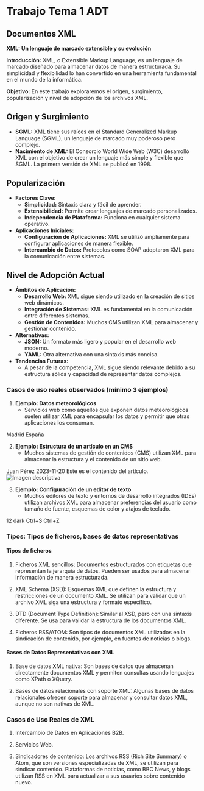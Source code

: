 
# Trabajo Tema 1 ADT

## Documentos XML
**XML: Un lenguaje de marcado extensible y su evolución**

**Introducción:** XML, o Extensible Markup Language, es un lenguaje de marcado diseñado para almacenar datos de manera estructurada. Su simplicidad y flexibilidad lo han convertido en una herramienta fundamental en el mundo de la informática.

**Objetivo:** En este trabajo exploraremos el origen, surgimiento, popularización y nivel de adopción de los archivos XML.

## Origen y Surgimiento

* **SGML:** XML tiene sus raíces en el Standard Generalized Markup Language (SGML), un lenguaje de marcado muy poderoso pero complejo.
* **Nacimiento de XML:** El Consorcio World Wide Web (W3C) desarrolló XML con el objetivo de crear un lenguaje más simple y flexible que SGML. La primera versión de XML se publicó en 1998.

## Popularización

* **Factores Clave:**
    * **Simplicidad:** Sintaxis clara y fácil de aprender.
    * **Extensibilidad:** Permite crear lenguajes de marcado personalizados.
    * **Independencia de Plataforma:** Funciona en cualquier sistema operativo.
* **Aplicaciones Iniciales:**
    * **Configuración de Aplicaciones:** XML se utilizó ampliamente para configurar aplicaciones de manera flexible.
    * **Intercambio de Datos:** Protocolos como SOAP adoptaron XML para la comunicación entre sistemas.

## Nivel de Adopción Actual

* **Ámbitos de Aplicación:**
    * **Desarrollo Web:** XML sigue siendo utilizado en la creación de sitios web dinámicos.
    * **Integración de Sistemas:** XML es fundamental en la comunicación entre diferentes sistemas.
    * **Gestión de Contenidos:** Muchos CMS utilizan XML para almacenar y gestionar contenido.
* **Alternativas:**
    * **JSON:** Un formato más ligero y popular en el desarrollo web moderno.
    * **YAML:** Otra alternativa con una sintaxis más concisa.
* **Tendencias Futuras:**
    * A pesar de la competencia, XML sigue siendo relevante debido a su estructura sólida y capacidad de representar datos complejos.




### Casos de uso reales observados (mínimo 3 ejemplos)

1. **Ejemplo: Datos meteorológicos**
    * Servicios web como aquellos que exponen datos meteorológicos suelen utilizar XML para encapsular los datos y permitir que otras aplicaciones los consuman.

<weatherdata>
    <location>
        <city>Madrid</city>
        <country>España</country>
    </location>
    <current_condition>
        <temperature value="25" unit="C"/>
        <humidity value="60" />
    </current_condition>
</weatherdata>

2. **Ejemplo: Estructura de un artículo en un CMS**
    * Muchos sistemas de gestión de contenidos (CMS) utilizan XML para almacenar la estructura y el contenido de un sitio web.


<article>
    <title>Mi primer artículo</title>
    <author>Juan Pérez</author>
    <date>2023-11-20</date>
    <body>
        <paragraph>Este es el contenido del artículo.</paragraph>
        <image src="imagen.jpg" alt="Imagen descriptiva"/>
    </body>
</article>

3. **Ejemplo: Configuración de un editor de texto**
    * Muchos editores de texto y entornos de desarrollo integrados (IDEs) utilizan archivos XML para almacenar preferencias del usuario como tamaño de fuente, esquemas de color y atajos de teclado.


<preferences>
    <font-size>12</font-size>
    <theme>dark</theme>
    <keybindings>
        <save>Ctrl+S</save>
        <undo>Ctrl+Z</undo>
    </keybindings>
</preferences>

### Tipos: Tipos de ficheros, bases de datos representativas

#### Tipos de ficheros
1. Ficheros XML sencillos: Documentos estructurados con etiquetas que representan la jerarquía de datos. Pueden ser usados para almacenar información de manera estructurada.
 
2. XML Schema (XSD): Esquemas XML que definen la estructura y restricciones de un documento XML. Se utilizan para validar que un archivo XML siga una estructura y formato específico.
 
3. DTD (Document Type Definition): Similar al XSD, pero con una sintaxis diferente. Se usa para validar la estructura de los documentos XML.
 
4. Ficheros RSS/ATOM: Son tipos de documentos XML utilizados en la sindicación de contenido, por ejemplo, en fuentes de noticias o blogs.
 
 
#### Bases de Datos Representativas con XML
 
1. Base de datos XML nativa: Son bases de datos que almacenan directamente documentos XML y permiten consultas usando lenguajes como XPath o XQuery.

2. Bases de datos relacionales con soporte XML: Algunas bases de datos relacionales ofrecen soporte para almacenar y consultar datos XML, aunque no son nativas de XML.



### Casos de Uso Reales de XML
1. Intercambio de Datos en Aplicaciones B2B.
 
2. Servicios Web.
 
3. Sindicadores de contenido: Los archivos RSS (Rich Site Summary) o Atom, que son versiones especializadas de XML, se utilizan para sindicar contenido. Plataformas de noticias, como BBC News, y blogs utilizan RSS en XML para actualizar a sus usuarios sobre contenido nuevo.

